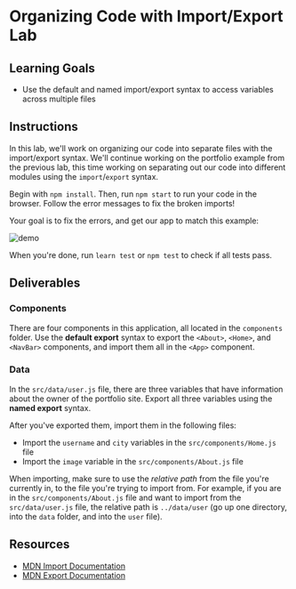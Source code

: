 # Organizing Code with Import/Export Lab

## Learning Goals

- Use the default and named import/export syntax to access variables across
  multiple files

## Instructions

In this lab, we'll work on organizing our code into separate files with the
import/export syntax. We'll continue working on the portfolio example from the
previous lab, this time working on separating out our code into different
modules using the `import`/`export` syntax.

Begin with `npm install`. Then, run `npm start` to run your code in the browser.
Follow the error messages to fix the broken imports!

Your goal is to fix the errors, and get our app to match this example:

![demo](https://curriculum-content.s3.amazonaws.com/phase-2/phase-2-hooks-import-export-lab/demo.png)

When you're done, run `learn test` or `npm test` to check if all tests pass.

## Deliverables

### Components

There are four components in this application, all located in the `components`
folder. Use the **default export** syntax to export the `<About>`, `<Home>`,
and `<NavBar>` components, and import them all in the `<App>` component.

### Data

In the `src/data/user.js` file, there are three variables that have information
about the owner of the portfolio site. Export all three variables using the
**named export** syntax.

After you've exported them, import them in the following files:

- Import the `username` and `city` variables in the `src/components/Home.js`
  file
- Import the `image` variable in the `src/components/About.js` file

When importing, make sure to use the _relative path_ from the file you're
currently in, to the file you're trying to import from. For example, if you are
in the `src/components/About.js` file and want to import from the
`src/data/user.js` file, the relative path is `../data/user` (go up one
directory, into the `data` folder, and into the `user` file).

## Resources

- [MDN Import Documentation][import]
- [MDN Export Documentation][export]

[import]: https://developer.mozilla.org/en-US/docs/web/javascript/reference/statements/import
[export]: https://developer.mozilla.org/en-US/docs/web/javascript/reference/statements/export
